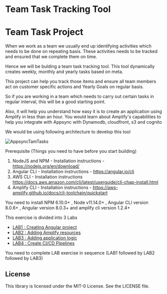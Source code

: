 # Team Task Tracking Tool



# Team Task Project

When we work as a team we usually end up identifying activities which needs to be done on repeating basis. These activities needs to be tracked and ensured that we complete them on time.

Hence we will be bulding a team task tracking tool. This tool dynamically creates  weekly, monthly and yearly  tasks based on meta. 

This project can help you track those items and ensure all team members act on customer specific actions and Yearly Goals on regular basis.

So if you are working in a team which needs to carry out certain tasks in regular interval, this will be a good starting point.

Also, it will help you understand how easy it is to create an application using Amplify in less than an hour. You would learn about Amplify's capabilities to help you integrate with Appsync with Dynamodb, cloudfront, s3 and cognito


We would be using following architecture to develop this tool

![AppsyncTamTasks](https://user-images.githubusercontent.com/5582133/69803272-b50cbe80-1201-11ea-9a6d-eeac7ddce27a.jpg)



Prerequisite (Things you need to have before you start building)

1. NodeJS and NPM - Installation instructions - https://nodejs.org/en/download/
2. Angular CLI - Installation instructions - https://angular.io/cli
3. AWS CLI - Installation instructions https://docs.aws.amazon.com/cli/latest/userguide/cli-chap-install.html
4. Amplify CLI - Installation instructions - https://aws-amplify.github.io/docs/cli-toolchain/quickstart


You need to  install NPM 6.10.0+ , Node v11.14.0+ , Angular CLI version  8.0.6+ , Angular version 8.0.3+  and amplify cli version 1.2.4+


This exercise is divided into 3 Labs
* [LAB1 : Creating Angular project](LAB1.md)
* [LAB2 : Adding Amplify resources](LAB2.md)
* [LAB3 : Adding application logic](LAB3.md)
* [LAB4 : Create CI/CD Pipelines](LAB4.md)



You need to complete LAB exercise in sequence (LAB1 followed by LAB2 followed by LAB3)



## License

This library is licensed under the MIT-0 License. See the LICENSE file.

